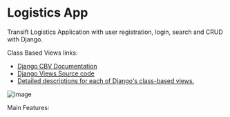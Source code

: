 # Logistics App

Transift Logistics Application with user registration, login, search and CRUD with Django.

Class Based Views links:

- [Django CBV Documentation](https://docs.djangoproject.com/en/4.0/ref/class-based-views/)
- [Django Views Source code](https://github.com/django/django/tree/master/django/views/generic)
- [Detailed descriptions for each of Django's class-based views.](http://ccbv.co.uk/)


![image](https://github.com/venkatapechetty-01/TranswiftInc/assets/137584556/902d3bb1-a4a6-4c65-8722-0e3e055d6c43)

Main Features:


